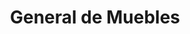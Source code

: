 ---
title: "General de Muebles"
url: /papantla-de-olarte/general-de-muebles-francisco-javier-mina/
shop: Supermarkt
---